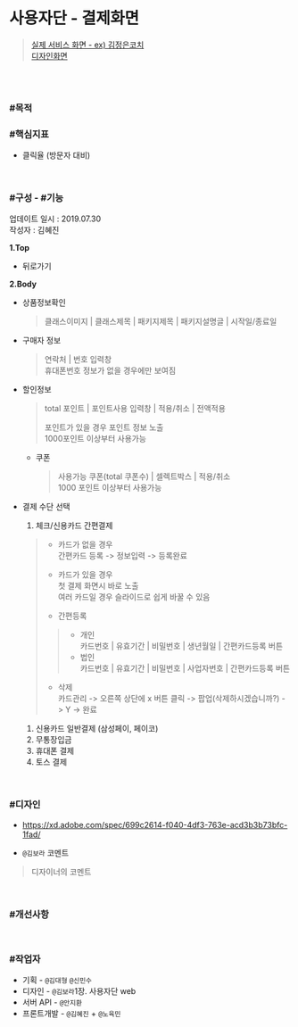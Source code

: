 # 사용자단 - 결제화면

> [실제 서비스 화면 - ex) 김정은코치](https://www.modooclass.net/class/pay/payinfo/507/224)  
> [디자인화면](https://xd.adobe.com/spec/699c2614-f040-4df3-763e-acd3b3b73bfc-1fad/) 

<br><br>

### #목적

### #핵심지표
- 클릭율 (방문자 대비)

<br>

### #구성 - #기능
업데이트 일시 : 2019.07.30  
작성자 : 김혜진

**1.Top**  
- 뒤로가기

**2.Body**  
- 상품정보확인
    > 클래스이미지 | 클래스제목 | 패키지제목 | 패키지설명글 | 시작일/종료일 

- 구매자 정보  
    > 연락처 | 번호 입력창   
    > 휴대폰번호 정보가 없을 경우에만 보여짐
    

- 할인정보  
    > total 포인트 | 포인트사용 입력창 | 적용/취소 | 전액적용   
	> 
	> 포인트가 있을 경우 포인트 정보 노출  
	>1000포인트 이상부터 사용가능  

    - 쿠폰  
        > 사용가능 쿠폰(total 쿠폰수) | 셀렉트박스 | 적용/취소  
        > 1000 포인트 이상부터 사용가능  

- 결제 수단 선택  
	1. 체크/신용카드 간편결제  
	> - 카드가 없을 경우  
	> 간편카드 등록 -> 정보입력 -> 등록완료  
	> 
	> - 카드가 있을 경우  
	> 첫 결제 화면시 바로 노출  
	> 여러 카드일 경우 슬라이드로 쉽게 바꿀 수 있음  
	> 
	> - 간편등록  
	>> - 개인  
	>> 카드번호 | 유효기간 | 비밀번호 | 생년월일 | 간편카드등록 버튼  
	>>- 법인  
	>> 카드번호 | 유효기간 | 비밀번호 | 사업자번호 | 간편카드등록 버튼  
	> - 삭제  
	> 카드관리 -> 오른쪽 상단에 x 버튼 클릭 -> 팝업(삭제하시겠습니까?) -> Y -> 완료

	1. 신용카드 일반결제 (삼성페이, 페이코)  
	1. 무통장입금  
	1. 휴대폰 결제  
	1. 토스 결제

<br>

### #디자인

- https://xd.adobe.com/spec/699c2614-f040-4df3-763e-acd3b3b73bfc-1fad/

- `@김보라` 코멘트

> 디자이너의 코멘트

<br>

### #개선사항


<br>

### #작업자

- 기획 - `@김대형` `@신민수`
- 디자인 - `@김보라`1장. 사용자단 web
- 서버 API - `@안지환`
- 프론트개발 - `@김혜진` + `@노육민`


